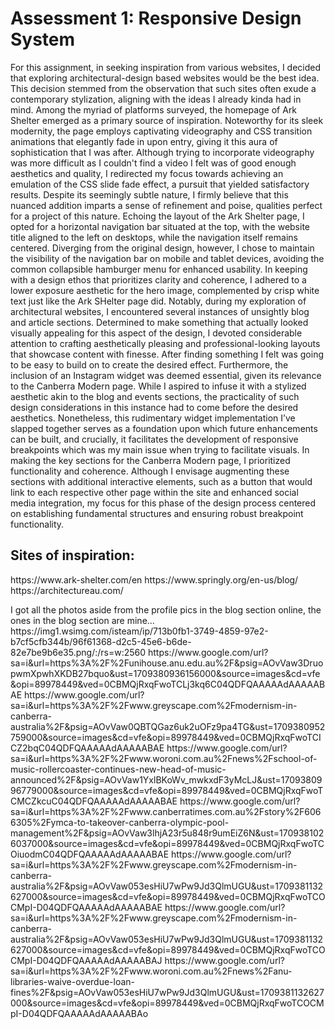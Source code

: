 <h1> Assessment 1: Responsive Design System </h1>
<p>For this assignment, in seeking inspiration from various websites, I decided that exploring architectural-design based websites would be the best idea. This decision stemmed from the observation that such sites often exude a contemporary stylization, aligning with the ideas I already kinda had in mind. Among the myriad of platforms surveyed, the homepage of Ark Shelter emerged as a primary source of inspiration. Noteworthy for its sleek modernity, the page employs captivating videography and CSS transition animations that elegantly fade in upon entry, giving it this aura of sophistication that I was after.
Although trying to incorporate videography was more difficult as I couldn't find a video I felt was of good enough aesthetics and quality, I redirected my focus towards achieving an emulation of the CSS slide fade effect, a pursuit that yielded satisfactory results. Despite its seemingly subtle nature, I firmly believe that this nuanced addition imparts a sense of refinement and poise, qualities perfect for a project of this nature. Echoing the layout of the Ark Shelter page, I opted for a horizontal navigation bar situated at the top, with the website title aligned to the left on desktops, while the navigation itself remains centered. Diverging from the original design, however, I chose to maintain the visibility of the navigation bar on mobile and tablet devices, avoiding the common collapsible hamburger menu for enhanced usability.
In keeping with a design ethos that prioritizes clarity and coherence, I adhered to a lower exposure aesthetic for the hero image, complemented by crisp white text just like the Ark SHelter page did. Notably, during my exploration of architectural websites, I encountered several instances of unsightly blog and article sections. Determined to make something that actually looked visually appealing for this aspect of the design, I devoted considerable attention to crafting aesthetically pleasing and professional-looking layouts that showcase content with finesse. After finding something I felt was going to be easy to build on to create the desired effect. 
Furthermore, the inclusion of an Instagram widget was deemed essential, given its relevance to the Canberra Modern page. While I aspired to infuse it with a stylized aesthetic akin to the blog and events sections, the practicality of such design considerations in this instance had to come before the desired aesthetics. Nonetheless, this rudimentary widget implementation I’ve slapped together serves as a foundation upon which future enhancements can be built, and crucially, it facilitates the development of responsive breakpoints which was my main issue when trying to facilitate visuals.
In making the key sections for the Canberra Modern page, I prioritized functionality and coherence. Although I envisage augmenting these sections with additional interactive elements, such as a button that would link to each respective other page within the site and enhanced social media integration, my focus for this phase of the design process centered on establishing fundamental structures and ensuring robust breakpoint functionality. 
</p>
<h2>Sites of inspiration:</h2>
<p> https://www.ark-shelter.com/en
https://www.springly.org/en-us/blog/
https://architectureau.com/ </p>
</h2>I got all the photos aside from the profile pics in the blog section online, the ones in the blog section are mine…</h2>
https://img1.wsimg.com/isteam/ip/713b0fb1-3749-4859-97e2-b7cf5cfb344b/96f61368-d2c5-45e6-b6de-82e7be9b6e35.png/:/rs=w:2560
https://www.google.com/url?sa=i&url=https%3A%2F%2Funihouse.anu.edu.au%2F&psig=AOvVaw3DruopwmXpwhXKDB27bquo&ust=1709380936156000&source=images&cd=vfe&opi=89978449&ved=0CBMQjRxqFwoTCLj3kq6C04QDFQAAAAAdAAAAABAE
https://www.google.com/url?sa=i&url=https%3A%2F%2Fwww.greyscape.com%2Fmodernism-in-canberra-australia%2F&psig=AOvVaw0QBTQGaz6uk2uOFz9pa4TG&ust=1709380952759000&source=images&cd=vfe&opi=89978449&ved=0CBMQjRxqFwoTCICZ2bqC04QDFQAAAAAdAAAAABAE
https://www.google.com/url?sa=i&url=https%3A%2F%2Fwww.woroni.com.au%2Fnews%2Fschool-of-music-rollercoaster-continues-new-head-of-music-announced%2F&psig=AOvVaw1YxlBKoWv_mwkxdF3yMcLJ&ust=1709380996779000&source=images&cd=vfe&opi=89978449&ved=0CBMQjRxqFwoTCMCZkcuC04QDFQAAAAAdAAAAABAE
https://www.google.com/url?sa=i&url=https%3A%2F%2Fwww.canberratimes.com.au%2Fstory%2F6066305%2Fymca-to-takeover-canberra-olympic-pool-management%2F&psig=AOvVaw3lhjA23r5u848r9umEiZ6N&ust=1709381026037000&source=images&cd=vfe&opi=89978449&ved=0CBMQjRxqFwoTCOiuodmC04QDFQAAAAAdAAAAABAE
https://www.google.com/url?sa=i&url=https%3A%2F%2Fwww.greyscape.com%2Fmodernism-in-canberra-australia%2F&psig=AOvVaw053esHiU7wPw9Jd3QlmUGU&ust=1709381132627000&source=images&cd=vfe&opi=89978449&ved=0CBMQjRxqFwoTCOCMpI-D04QDFQAAAAAdAAAAABAE
https://www.google.com/url?sa=i&url=https%3A%2F%2Fwww.greyscape.com%2Fmodernism-in-canberra-australia%2F&psig=AOvVaw053esHiU7wPw9Jd3QlmUGU&ust=1709381132627000&source=images&cd=vfe&opi=89978449&ved=0CBMQjRxqFwoTCOCMpI-D04QDFQAAAAAdAAAAABAJ
https://www.google.com/url?sa=i&url=https%3A%2F%2Fwww.woroni.com.au%2Fnews%2Fanu-libraries-waive-overdue-loan-fines%2F&psig=AOvVaw053esHiU7wPw9Jd3QlmUGU&ust=1709381132627000&source=images&cd=vfe&opi=89978449&ved=0CBMQjRxqFwoTCOCMpI-D04QDFQAAAAAdAAAAABAo


